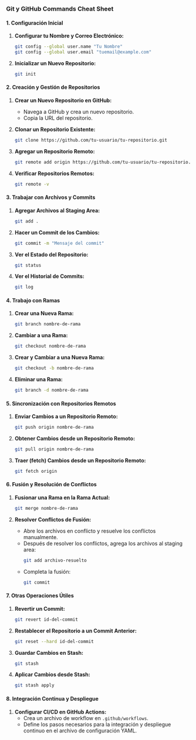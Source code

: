 ### Git y GitHub Commands Cheat Sheet

#### **1. Configuración Inicial**

1. **Configurar tu Nombre y Correo Electrónico:**
   ```bash
   git config --global user.name "Tu Nombre"
   git config --global user.email "tuemail@example.com"
   ```

2. **Inicializar un Nuevo Repositorio:**
   ```bash
   git init
   ```

#### **2. Creación y Gestión de Repositorios**

1. **Crear un Nuevo Repositorio en GitHub:**
   - Navega a GitHub y crea un nuevo repositorio.
   - Copia la URL del repositorio.

2. **Clonar un Repositorio Existente:**
   ```bash
   git clone https://github.com/tu-usuario/tu-repositorio.git
   ```

3. **Agregar un Repositorio Remoto:**
   ```bash
   git remote add origin https://github.com/tu-usuario/tu-repositorio.git
   ```

4. **Verificar Repositorios Remotos:**
   ```bash
   git remote -v
   ```

#### **3. Trabajar con Archivos y Commits**

1. **Agregar Archivos al Staging Area:**
   ```bash
   git add .
   ```

2. **Hacer un Commit de los Cambios:**
   ```bash
   git commit -m "Mensaje del commit"
   ```

3. **Ver el Estado del Repositorio:**
   ```bash
   git status
   ```

4. **Ver el Historial de Commits:**
   ```bash
   git log
   ```

#### **4. Trabajo con Ramas**

1. **Crear una Nueva Rama:**
   ```bash
   git branch nombre-de-rama
   ```

2. **Cambiar a una Rama:**
   ```bash
   git checkout nombre-de-rama
   ```

3. **Crear y Cambiar a una Nueva Rama:**
   ```bash
   git checkout -b nombre-de-rama
   ```

4. **Eliminar una Rama:**
   ```bash
   git branch -d nombre-de-rama
   ```

#### **5. Sincronización con Repositorios Remotos**

1. **Enviar Cambios a un Repositorio Remoto:**
   ```bash
   git push origin nombre-de-rama
   ```

2. **Obtener Cambios desde un Repositorio Remoto:**
   ```bash
   git pull origin nombre-de-rama
   ```

3. **Traer (fetch) Cambios desde un Repositorio Remoto:**
   ```bash
   git fetch origin
   ```

#### **6. Fusión y Resolución de Conflictos**

1. **Fusionar una Rama en la Rama Actual:**
   ```bash
   git merge nombre-de-rama
   ```

2. **Resolver Conflictos de Fusión:**
   - Abre los archivos en conflicto y resuelve los conflictos manualmente.
   - Después de resolver los conflictos, agrega los archivos al staging area:
     ```bash
     git add archivo-resuelto
     ```
   - Completa la fusión:
     ```bash
     git commit
     ```

#### **7. Otras Operaciones Útiles**

1. **Revertir un Commit:**
   ```bash
   git revert id-del-commit
   ```

2. **Restablecer el Repositorio a un Commit Anterior:**
   ```bash
   git reset --hard id-del-commit
   ```

3. **Guardar Cambios en Stash:**
   ```bash
   git stash
   ```

4. **Aplicar Cambios desde Stash:**
   ```bash
   git stash apply
   ```

#### **8. Integración Continua y Despliegue**

1. **Configurar CI/CD en GitHub Actions:**
   - Crea un archivo de workflow en `.github/workflows`.
   - Define los pasos necesarios para la integración y despliegue continuo en el archivo de configuración YAML.